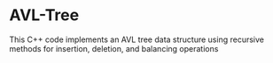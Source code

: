 # AVL-Tree
This C++ code implements an AVL tree data structure using recursive methods for insertion, deletion, and balancing operations
